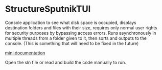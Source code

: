 # StructureSputnikTUI

Console application to see what disk space is occupied, displays destination folders and files with their size, requires only normal user rights for security purposes by bypassing access errors.  Runs asynchronously in multiple threads from a folder given to it, then sorts and outputs to the console. (This is something that will need to be fixed in the future)

[mini documentation](doc.md)

Open the sln file or read and build the code manually to run.